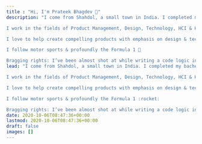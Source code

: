 ```yaml
---
title : "Hi, I'm Prateek Bhagdev 🙌"
description: "I come from Shahdol, a small town in India. I completed my bachelors degree in Computer Science & Engineering, & Yeah... I dropped out of Electronics & Communication Engineering prior to that. I graduated as PGD in Advance Computing from Centre for Development of Advanced Computing, & PGD in Information Technology Management from Symbiosis Centre for Management & Human Resource Development.

I work in the fields of Product Management, Design, Technology, HCI & Human Factors. I believe there is lot that we can apply & connect with these fields into this huge universe, & vice versa. I do what I love and I love what I do. I like thinking, observing, & working on ideas whenever have one. I believe in creating opportunities and possibilities in the world by amalgamation of technology and creativity.

I love to help create compelling products with emphasis on design & technology. I possess keen interest for AI, gesture interfaces, touchable technology & mobility. My key skills include product strategy & roadmap definition, persona identification, user journey mapping, product prototyping & testing, user research & analysis, nurture & commercialize products & solutions for different platforms such as zero interfaces, smart interfaces, wearables, mobile devices & desktops etc.

I follow motor sports & profoundly the Formula 1 🚀

Bragging rights: I’ve been almost shot at while writing a code logic in a 120-degree tent, I’ve made ice-creams out of Water Only, and I’m a pretty good cook :smile:"
lead: "I come from Shahdol, a small town in India. I completed my bachelors degree in Computer Science & Engineering, & Yeah... I dropped out of Electronics & Communication Engineering prior to that. I graduated as PGD in Advance Computing from Centre for Development of Advanced Computing, & PGD in Information Technology Management from Symbiosis Centre for Management & Human Resource Development.

I work in the fields of Product Management, Design, Technology, HCI & Human Factors. I believe there is lot that we can apply & connect with these fields into this huge universe, & vice versa. I do what I love and I love what I do. I like thinking, observing, & working on ideas whenever have one. I believe in creating opportunities and possibilities in the world by amalgamation of technology and creativity.

I love to help create compelling products with emphasis on design & technology. I possess keen interest for AI, gesture interfaces, touchable technology & mobility. My key skills include product strategy & roadmap definition, persona identification, user journey mapping, product prototyping & testing, user research & analysis, nurture & commercialize products & solutions for different platforms such as zero interfaces, smart interfaces, wearables, mobile devices & desktops etc.

I follow motor sports & profoundly the Formula 1 :rocket:

Bragging rights: I’ve been almost shot at while writing a code logic in a 120-degree tent, I’ve made ice-creams out of Water Only, and I’m a pretty good cook :smile:"
date: 2020-10-06T08:47:36+00:00
lastmod: 2020-10-06T08:47:36+00:00
draft: false
images: []
---
```

